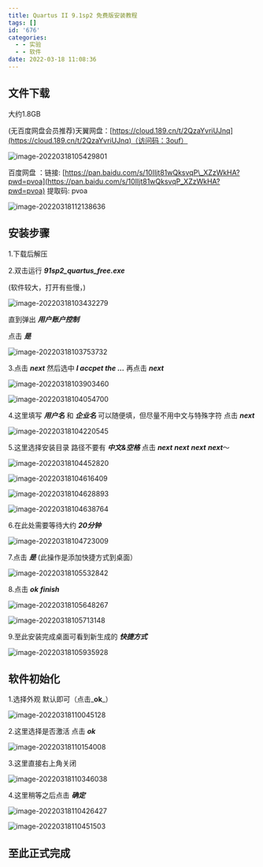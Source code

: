 ```yaml
---
title: Quartus II 9.1sp2 免费版安装教程
tags: []
id: '676'
categories:
  - - 实验
  - - 软件
date: 2022-03-18 11:08:36
---
```


## 文件下载

大约1.8GB

(无百度网盘会员推荐)天翼网盘：[https://cloud.189.cn/t/2QzaYvriUJnq](https://cloud.189.cn/t/2QzaYvriUJnq)（访问码：3ouf）

![image-20220318105429801](https://kozakemi.oss-cn-beijing.aliyuncs.com/20220318105429.png)

百度网盘 ：链接: [https://pan.baidu.com/s/10IIjt81wQksvqP\_XZzWkHA?pwd=pvoa](https://pan.baidu.com/s/10IIjt81wQksvqP_XZzWkHA?pwd=pvoa) 提取码: pvoa

![image-20220318112138636](https://kozakemi.oss-cn-beijing.aliyuncs.com/20220318112138.png)

## 安装步骤

1.下载后解压

2.双击运行 _**91sp2\_quartus\_free.exe**_

(软件较大，打开有些慢，)

![image-20220318103432279](https://kozakemi.oss-cn-beijing.aliyuncs.com/20220318103432.png)

直到弹出 _**用户账户控制**_

点击 _**是**_

![image-20220318103753732](https://kozakemi.oss-cn-beijing.aliyuncs.com/20220318103753.png)

3.点击 _**next**_ 然后选中 _**I accpet the ...**_ 再点击 _**next**_

![image-20220318103903460](https://kozakemi.oss-cn-beijing.aliyuncs.com/20220318103903.png)

![image-20220318104054700](https://kozakemi.oss-cn-beijing.aliyuncs.com/20220318104054.png)

4.这里填写 _**用户名**_ 和 _**企业名**_ 可以随便填，但尽量不用中文与特殊字符 点击 _**next**_

![image-20220318104220545](https://kozakemi.oss-cn-beijing.aliyuncs.com/20220318104220.png)

5.这里选择安装目录 路径不要有 _**中文&空格**_ 点击 _**next**_ _**next**_ _**next**_ _**next**_～

![image-20220318104452820](https://kozakemi.oss-cn-beijing.aliyuncs.com/20220318104452.png)

![image-20220318104616409](https://kozakemi.oss-cn-beijing.aliyuncs.com/20220318104616.png)

![image-20220318104628893](https://kozakemi.oss-cn-beijing.aliyuncs.com/20220318104628.png)

![image-20220318104638764](https://kozakemi.oss-cn-beijing.aliyuncs.com/20220318104638.png)

6.在此处需要等待大约 _**20分钟**_

![image-20220318104723009](https://kozakemi.oss-cn-beijing.aliyuncs.com/20220318104723.png)

7.点击 _**是**_ (此操作是添加快捷方式到桌面）

![image-20220318105532842](https://kozakemi.oss-cn-beijing.aliyuncs.com/20220318105532.png)

8.点击 _**ok**_ _**finish**_

![image-20220318105648267](https://kozakemi.oss-cn-beijing.aliyuncs.com/20220318105648.png)

![image-20220318105713148](https://kozakemi.oss-cn-beijing.aliyuncs.com/20220318105713.png)

9.至此安装完成桌面可看到新生成的 _**快捷方式**_

![image-20220318105935928](https://kozakemi.oss-cn-beijing.aliyuncs.com/20220318105935.png)

## 软件初始化

1.选择外观 默认即可（点击_**ok**_）

![image-20220318110045128](https://kozakemi.oss-cn-beijing.aliyuncs.com/20220318110047.png)

2.这里选择是否激活 点击 _**ok**_

![image-20220318110154008](https://kozakemi.oss-cn-beijing.aliyuncs.com/20220318110154.png)

3.这里直接右上角关闭

![image-20220318110346038](https://kozakemi.oss-cn-beijing.aliyuncs.com/20220318110346.png)

4.这里稍等之后点击 _**确定**_

![image-20220318110426427](https://kozakemi.oss-cn-beijing.aliyuncs.com/20220318110426.png)

![image-20220318110451503](https://kozakemi.oss-cn-beijing.aliyuncs.com/20220318110451.png)

## 至此正式完成